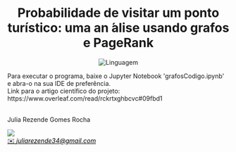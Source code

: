 <h1 align="center" font-size="200em"><b>Probabilidade de visitar um ponto turístico: uma
an ́alise usando grafos e PageRank</b></h1>

<div align = "center" >

![Linguagem](https://img.shields.io/badge/Linguagem-Python-blue)
</div>
Para executar o programa, baixe o Jupyter Notebook 'grafosCodigo.ipynb' e abra-o na sua IDE de preferência.<br>
Link para o artigo científico do projeto: <a>https://www.overleaf.com/read/rckrtxghbcvc#09fbd1</a><br><br>


 <p align="justify"> Julia Rezende Gomes Rocha</p>
 <a href="https://t.me/juliarezende34">
 <img align="center" src="https://img.shields.io/badge/Telegram-2CA5E0?style=for-the-badge&logo=telegram&logoColor=white"/> 

 <br>
<a style="color:black" href="mailto:juliarezende34@gmail.com?subject=[GitHub]%20Source%20Dynamic%20Lists">
✉️ <i>juliarezende34@gmail.com</i>
</a>
